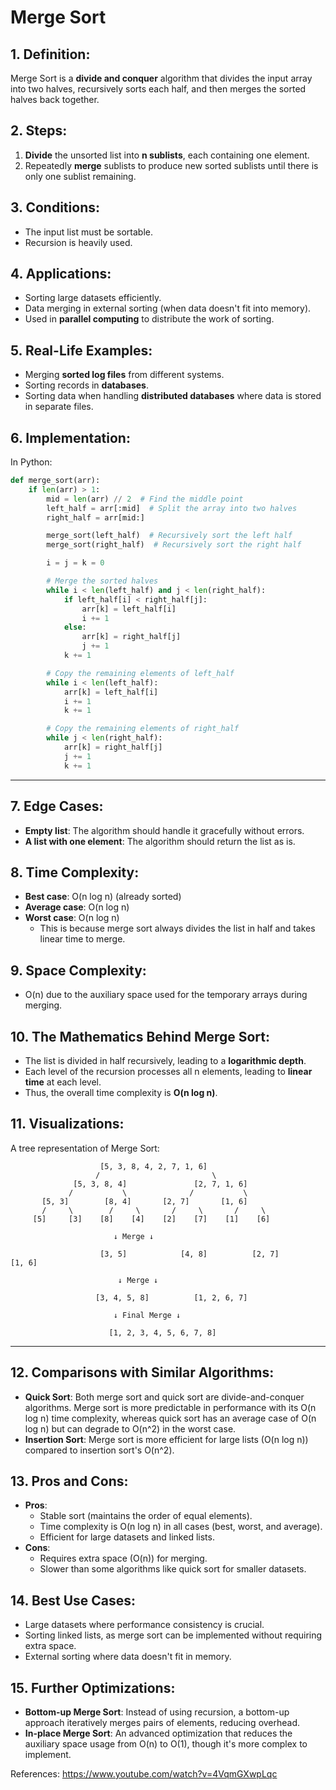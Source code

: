 # Merge Sort

## 1. Definition:
Merge Sort is a **divide and conquer** algorithm that divides the input array into two halves, recursively sorts each half, and then merges the sorted halves back together.

## 2. Steps:
1. **Divide** the unsorted list into **n sublists**, each containing one element.
2. Repeatedly **merge** sublists to produce new sorted sublists until there is only one sublist remaining.

## 3. Conditions:
- The input list must be sortable.
- Recursion is heavily used.

## 4. Applications:
- Sorting large datasets efficiently.
- Data merging in external sorting (when data doesn't fit into memory).
- Used in **parallel computing** to distribute the work of sorting.

## 5. Real-Life Examples:
- Merging **sorted log files** from different systems.
- Sorting records in **databases**.
- Sorting data when handling **distributed databases** where data is stored in separate files.

## 6. Implementation:
In Python:
```python
def merge_sort(arr):
    if len(arr) > 1:
        mid = len(arr) // 2  # Find the middle point
        left_half = arr[:mid]  # Split the array into two halves
        right_half = arr[mid:]

        merge_sort(left_half)  # Recursively sort the left half
        merge_sort(right_half)  # Recursively sort the right half

        i = j = k = 0

        # Merge the sorted halves
        while i < len(left_half) and j < len(right_half):
            if left_half[i] < right_half[j]:
                arr[k] = left_half[i]
                i += 1
            else:
                arr[k] = right_half[j]
                j += 1
            k += 1

        # Copy the remaining elements of left_half
        while i < len(left_half):
            arr[k] = left_half[i]
            i += 1
            k += 1

        # Copy the remaining elements of right_half
        while j < len(right_half):
            arr[k] = right_half[j]
            j += 1
            k += 1
```

---

## 7. Edge Cases:
- **Empty list**: The algorithm should handle it gracefully without errors.
- **A list with one element**: The algorithm should return the list as is.

## 8. Time Complexity:
- **Best case**: O(n log n) (already sorted)
- **Average case**: O(n log n)
- **Worst case**: O(n log n)
    - This is because merge sort always divides the list in half and takes linear time to merge.

## 9. Space Complexity:
- O(n) due to the auxiliary space used for the temporary arrays during merging.

## 10. The Mathematics Behind Merge Sort:
- The list is divided in half recursively, leading to a **logarithmic depth**.
- Each level of the recursion processes all n elements, leading to **linear time** at each level.
- Thus, the overall time complexity is **O(n log n)**.

## 11. Visualizations:
A tree representation of Merge Sort:

                        [5, 3, 8, 4, 2, 7, 1, 6]
                       /                         \
                  [5, 3, 8, 4]               [2, 7, 1, 6]
                 /           \              /           \
           [5, 3]        [8, 4]       [2, 7]       [1, 6]
           /     \        /     \       /     \       /     \
         [5]     [3]    [8]    [4]    [2]    [7]    [1]    [6]

                           ↓ Merge ↓

                        [3, 5]            [4, 8]          [2, 7]          [1, 6]

                            ↓ Merge ↓

                       [3, 4, 5, 8]          [1, 2, 6, 7]

                           ↓ Final Merge ↓

                          [1, 2, 3, 4, 5, 6, 7, 8]

---


## 12. Comparisons with Similar Algorithms:
- **Quick Sort**: Both merge sort and quick sort are divide-and-conquer algorithms. Merge sort is more predictable in performance with its O(n log n) time complexity, whereas quick sort has an average case of O(n log n) but can degrade to O(n^2) in the worst case.
- **Insertion Sort**: Merge sort is more efficient for large lists (O(n log n)) compared to insertion sort's O(n^2).

## 13. Pros and Cons:
- **Pros**:
  - Stable sort (maintains the order of equal elements).
  - Time complexity is O(n log n) in all cases (best, worst, and average).
  - Efficient for large datasets and linked lists.
- **Cons**:
  - Requires extra space (O(n)) for merging.
  - Slower than some algorithms like quick sort for smaller datasets.

## 14. Best Use Cases:
- Large datasets where performance consistency is crucial.
- Sorting linked lists, as merge sort can be implemented without requiring extra space.
- External sorting where data doesn't fit in memory.

## 15. Further Optimizations:
- **Bottom-up Merge Sort**: Instead of using recursion, a bottom-up approach iteratively merges pairs of elements, reducing overhead.
- **In-place Merge Sort**: An advanced optimization that reduces the auxiliary space usage from O(n) to O(1), though it's more complex to implement.



References: https://www.youtube.com/watch?v=4VqmGXwpLqc
